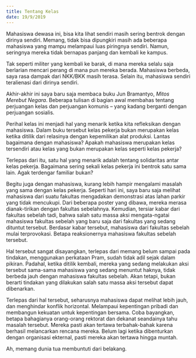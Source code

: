 ```yaml
---
title: Tentang Kelas
date: 19/9/2019
---
```

Mahasiswa dewasa ini, bisa kita lihat sendiri masih sering bentrok dengan dirinya sendiri. Memang, tidak bisa dipungkiri masih ada beberapa mahasiswa yang mampu melampaui luas piringnya sendiri. Namun, seringnya mereka tidak bernapas panjang dan kembali ke kampus.

Tak seperti militer yang kembali ke barak, di mana mereka selalu saja berlarian mencari perang di mana pun mereka berada. Mahasiswa berbeda, saya rasa dampak dari NKK/BKK masih terasa. Selain itu, mahasiswa sendiri teralienasi dari dirinya sendiri.

Akhir-akhir ini saya baru saja membaca buku Jun Bramantyo, _Mitos Merebut Negara_. Beberapa tulisan di bagian awal membahas tentang perjuangan kelas dan perjuangan komunis – yang kadang berganti dengan perjuangan sosialis.

Perihal kelas ini menjadi hal yang menarik ketika kita refleksikan dengan mahasiswa. Dalam buku tersebut kelas pekerja bukan merupakan kelas ketika ditilik dari relasinya dengan kepemilikan alat produksi. Lantas bagaimana dengan mahasiswa? Apakah mahasiswa merupakan kelas tersendiri atau kelas yang bukan merupakan kelas seperti kelas pekerja?

Terlepas dari itu, satu hal yang menarik adalah tentang solidaritas antar kelas pekerja. Bagaimana sering sekali kelas pekerja ini bentrok satu sama lain. Agak terdengar familiar bukan?

Begitu juga dengan mahasiswa, kurang lebih hampir mengalami masalah yang sama dengan kelas pekerja. Seperti hari ini, saya baru saja melihat mahasiswa dari suatu fakultas mengadakan demonstrasi atas lahan parkir yang tidak mencukupi. Dari beberapa poster yang dibawa, mereka merasa dianak-tirikan dengan fakultas sebelahnya. Kemudian, tersiar kabar dari fakultas sebelah tadi, bahwa salah satu massa aksi mengata-ngatai mahasiswa fakultas sebelah yang baru saja dari fakultas yang sedang dituntut tersebut. Berdasar kabar tersebut, mahasiswa dari fakultas sebelah mulai terprovokasi. Betapa reaksionernya mahasiswa fakultas sebelah tersebut.

Hal tersebut sangat disayangkan, terlepas dari memang belum sampai pada tindakan, menggunakan perkataan Pram, sudah tidak adil sejak dalam pikiran. Padahal, ketika ditilik kembali, mereka yang sedang melakukan aksi tersebut sama-sama mahasiswa yang sedang menuntut haknya, tidak berbeda jauh dengan mahasiswa fakultas sebelah. Akan tetapi, bukan berarti tindakan yang dilakukan salah satu massa aksi tersebut dapat dibenarkan.

Terlepas dari hal tersebut, seharusnya mahasiswa dapat melihat lebih jauh, dan menghindar konflik horizontal. Melampaui kepentingan pribadi dan membangun kekuatan untuk kepentingan bersama. Coba bayangkan, betapa bahagianya orang-orang rektorat dan dekanat seandainya tahu masalah tersebut. Mereka pasti akan tertawa terbahak-bahak karena berhasil melancarkan rencana mereka. Belum lagi ketika dibenturkan dengan organisasi ekternal, pasti mereka akan tertawa hingga muntah.

Ah, memang dunia tua membuntuti dari belakang.
